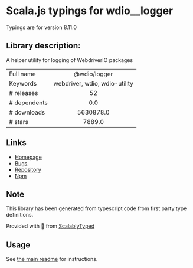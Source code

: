 
# Scala.js typings for wdio__logger

Typings are for version 8.11.0

## Library description:
A helper utility for logging of WebdriverIO packages

|                    |                 |
| ------------------ | :-------------: |
| Full name          | @wdio/logger |
| Keywords           | webdriver, wdio, wdio-utility |
| # releases         | 52 |
| # dependents       | 0.0 |
| # downloads        | 5630878.0 |
| # stars            | 7889.0 |

## Links
- [Homepage](https://github.com/webdriverio/webdriverio/tree/main/packages/wdio-logger)
- [Bugs](https://github.com/webdriverio/webdriverio/issues)
- [Repository](https://github.com/webdriverio/webdriverio)
- [Npm](https://www.npmjs.com/package/%40wdio%2Flogger)
    


## Note
This library has been generated from typescript code from first party type definitions.

Provided with :purple_heart: from [ScalablyTyped](https://github.com/oyvindberg/ScalablyTyped)

## Usage
See [the main readme](../../readme.md) for instructions.


